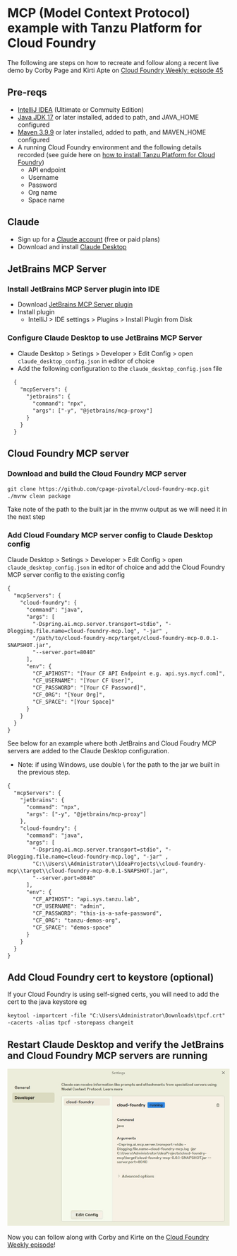 # MCP (Model Context Protocol) example with Tanzu Platform for Cloud Foundry

The following are steps on how to recreate and follow along a recent live demo by Corby Page and Kirti Apte on [Cloud Foundry Weekly: episode 45](https://www.youtube.com/watch?v=V-eybisoNII)

## Pre-reqs
- [IntelliJ IDEA](https://www.jetbrains.com/idea/download/) (Ultimate or Commuity Edition)
- [Java JDK 17](https://www.oracle.com/java/technologies/downloads/#java17) or later installed, added to path, and JAVA_HOME configured
- [Maven 3.9.9](https://maven.apache.org/download.cgi) or later installed, added to path, and MAVEN_HOME configured
- A running Cloud Foundry environment and the following details recorded (see guide here on [how to install Tanzu Platform for Cloud Foundry](https://github.com/KeithRichardLee/VMware-Tanzu-Guides/blob/main/Tanzu-AI-Solutions/Tanzu-AI-Solutions-getting-started-guide.md))
  - API endpoint
  - Username
  - Password
  - Org name
  - Space name

## Claude
- Sign up for a [Claude account](https://claude.ai/) (free or paid plans)
- Download and install [Claude Desktop](https://claude.ai/download)

## JetBrains MCP Server
### Install JetBrains MCP Server plugin into IDE
- Download [JetBrains MCP Server plugin](https://plugins.jetbrains.com/plugin/26071-mcp-server)
- Install plugin
  - IntelliJ > IDE settings > Plugins > Install Plugin from Disk

### Configure Claude Desktop to use JetBrains MCP Server
- Claude Desktop > Setings > Developer > Edit Config > open `claude_desktop_config.json` in editor of choice
- Add the following configuration to the `claude_desktop_config.json` file
```
  {
    "mcpServers": {
      "jetbrains": {
        "command": "npx",
        "args": ["-y", "@jetbrains/mcp-proxy"]
      }
    }
  }
```



## Cloud Foundry MCP server
### Download and build the Cloud Foundry MCP server
```
git clone https://github.com/cpage-pivotal/cloud-foundry-mcp.git
./mvnw clean package
```
Take note of the path to the built jar in the mvnw output as we will need it in the next step

### Add Cloud Foundary MCP server config to Claude Desktop config
Claude Desktop > Setings > Developer > Edit Config > open `claude_desktop_config.json` in editor of choice and add the Cloud Foundry MCP server config to the existing config

```
{
  "mcpServers": {
    "cloud-foundry": {
      "command": "java",
      "args": [
        "-Dspring.ai.mcp.server.transport=stdio", "-Dlogging.file.name=cloud-foundry-mcp.log", "-jar" ,
        "/path/to/cloud-foundry-mcp/target/cloud-foundry-mcp-0.0.1-SNAPSHOT.jar",
        "--server.port=8040"
      ],
      "env": {
        "CF_APIHOST": "[Your CF API Endpoint e.g. api.sys.mycf.com]",
        "CF_USERNAME": "[Your CF User]",
        "CF_PASSWORD": "[Your CF Password]",
        "CF_ORG": "[Your Org]",
        "CF_SPACE": "[Your Space]"
      }
    }
  }
}
```

See below for an example where both JetBrains and Cloud Foudry MCP servers are added to the Claude Desktop configuration. 
  - Note: if using Windows, use double \\ for the path to the jar we built in the previous step.
```
{
  "mcpServers": {
    "jetbrains": {
      "command": "npx",
      "args": ["-y", "@jetbrains/mcp-proxy"]
    },
    "cloud-foundry": {
      "command": "java",
      "args": [
        "-Dspring.ai.mcp.server.transport=stdio", "-Dlogging.file.name=cloud-foundry-mcp.log", "-jar" ,
        "C:\\Users\\Administrator\\IdeaProjects\\cloud-foundry-mcp\\target\\cloud-foundry-mcp-0.0.1-SNAPSHOT.jar",
        "--server.port=8040"
      ],
      "env": {
        "CF_APIHOST": "api.sys.tanzu.lab",
        "CF_USERNAME": "admin",
        "CF_PASSWORD": "this-is-a-safe-password",
        "CF_ORG": "tanzu-demos-org",
        "CF_SPACE": "demos-space"
      }
    }
  }
}
```

## Add Cloud Foundry cert to keystore (optional)
If your Cloud Foundry is using self-signed certs, you will need to add the cert to the java keystore eg
```
keytool -importcert -file "C:\Users\Administrator\Downloads\tpcf.crt" -cacerts -alias tpcf -storepass changeit
```

## Restart Claude Desktop and verify the JetBrains and Cloud Foundry MCP servers are running

![CF MCP server](/Tanzu-AI-Solutions/assets/claude_desktop_cf_mcp_server.jpg)

Now you can follow along with Corby and Kirte on the [Cloud Foundry Weekly episode](https://www.youtube.com/watch?v=V-eybisoNII)!
